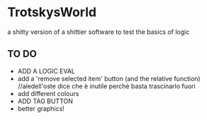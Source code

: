 # TrotskysWorld
a shitty version of a shittier software to test the basics of logic

## TO DO
* ADD A LOGIC EVAL
* add a 'remove selected item' button (and the relative function) //aledell'oste dice che è inutile perchè basta trascinarlo fuori
* add different colours
* ADD TAG BUTTON
* better graphics!
